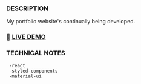 
### DESCRIPTION
My portfolio website's continually being developed.

### 🚩 [LIVE DEMO](https://sunjus.github.io)

### TECHNICAL NOTES
     -react
     -styled-components
     -material-ui
